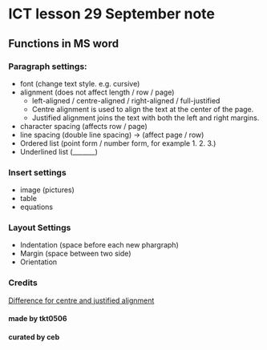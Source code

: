 # ICT lesson 29 September note #

## Functions in MS word ##

### Paragraph settings: ###
- font (change text style. e.g. cursive)
- alignment (does not affect length / row / page)
  - left-aligned / centre-aligned / right-aligned / full-justified
  - Centre alignment is used to align the text at the center of the page.
  - Justified alignment joins the text with both the left and right margins.
- character spacing (affects row / page)
- line spacing (double line spacing) -> (affect page / row)
- Ordered list (point form / number form, for example 1. 2. 3.)
- Underlined list (_______)

### Insert settings ###
- image (pictures)
- table
- equations 

### Layout Settings ###
- Indentation (space before each new phargraph)
- Margin (space between two side)
- Orientation

### Credits ###
[Difference for centre and justified alignment](https://opjsrgh.in/Content/Worksheet/PRACTICE-WS/2021-2022/day68/9-IT.pdf)

#### made by tkt0506 ####

#### curated by ceb ####